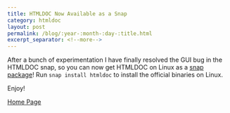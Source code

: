 ```yaml
---
title: HTMLDOC Now Available as a Snap
category: htmldoc
layout: post
permalink: /blog/:year-:month-:day-:title.html
excerpt_separator: <!--more-->
---
```


After a bunch of experimentation I have finally resolved the GUI bug in the
HTMLDOC snap, so you can now get HTMLDOC on Linux as a
[snap package](https://snapcraft.io/store/)! Run `snap install htmldoc` to
install the official binaries on Linux.

Enjoy!

<a class="btn btn-default" href="/htmldoc/index.html">Home Page</a>
